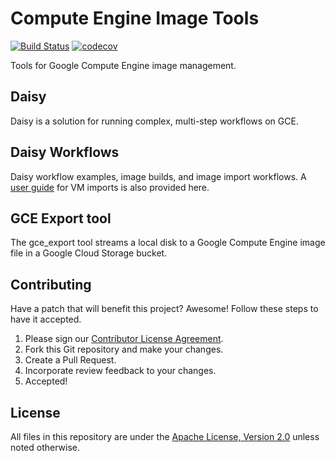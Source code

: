# Compute Engine Image Tools
[![Build Status](https://travis-ci.org/GoogleCloudPlatform/compute-image-tools.svg?branch=master)](https://travis-ci.org/GoogleCloudPlatform/compute-image-tools)
[![codecov](https://codecov.io/gh/GoogleCloudPlatform/compute-image-tools/branch/master/graph/badge.svg)](https://codecov.io/gh/GoogleCloudPlatform/compute-image-tools)

Tools for Google Compute Engine image management.

## Daisy

Daisy is a solution for running complex, multi-step workflows on GCE.

## Daisy Workflows

Daisy workflow examples, image builds, and image import workflows. A [user
guide](daisy_workflows/import_userguide.md) for VM imports is also provided here.

## GCE Export tool

The gce_export tool streams a local disk to a Google Compute Engine image file in a Google Cloud Storage bucket.

## Contributing

Have a patch that will benefit this project? Awesome! Follow these steps to have
it accepted.

1.  Please sign our [Contributor License Agreement](CONTRIBUTING.md).
1.  Fork this Git repository and make your changes.
1.  Create a Pull Request.
1.  Incorporate review feedback to your changes.
1.  Accepted!

## License

All files in this repository are under the
[Apache License, Version 2.0](LICENSE) unless noted otherwise.

